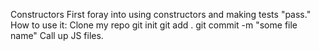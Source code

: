 Constructors
First foray into using constructors and making tests "pass."
How to use it:
	Clone my repo
	git init
	git add .
	git commit -m "some file name"
	Call up JS files.
